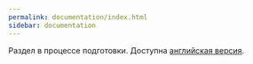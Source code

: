 ```yaml
---
permalink: documentation/index.html
sidebar: documentation
---
```


Раздел в процессе подготовки. Доступна [английская версия](https://werf.io/documentation/index.html).
